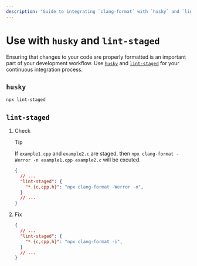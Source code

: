 ```yaml
---
description: "Guide to integrating `clang-format` with `husky` and `lint-staged` for code formatting in continuous integration workflows."
---
```


# Use with `husky` and `lint-staged`

Ensuring that changes to your code are properly formatted is an important part of your development workflow. Use [`husky`](https://typicode.github.io/husky/) and [`lint-staged`](https://github.com/lint-staged/lint-staged) for your continuous integration process.

## `husky` <Badge type="warning" text="v8.x" />

```sh [.husky/pre-commit]
npx lint-staged
```

## `lint-staged` <Badge type="warning" text="v15.x" />

1. Check

    > [!TIP]
    >
    > If `example1.cpp` and `example2.c` are staged, then `npx clang-format -Werror -n example1.cpp example2.c` will be excuted.

    ```json [package.json] {3-5}
    {
      // ...
      "lint-staged": {
        "*.{c,cpp,h}": "npx clang-format -Werror -n",
      }
      // ...
    }
    ```

1. Fix

    ```json [package.json] {3-5}
    {
      // ...
      "lint-staged": {
        "*.{c,cpp,h}": "npx clang-format -i",
      }
      // ...
    }
    ```

